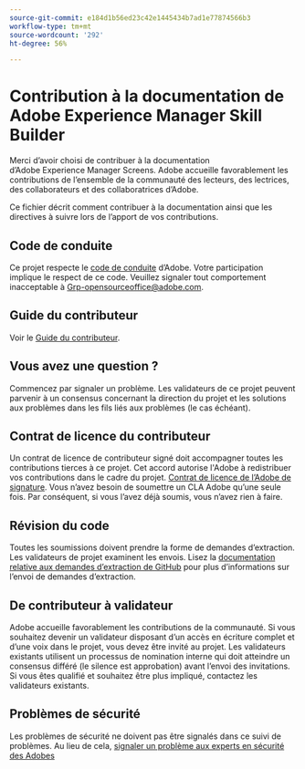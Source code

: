 ```yaml
---
source-git-commit: e184d1b56ed23c42e1445434b7ad1e77874566b3
workflow-type: tm+mt
source-wordcount: '292'
ht-degree: 56%

---
```

# Contribution à la documentation de Adobe Experience Manager Skill Builder

Merci d’avoir choisi de contribuer à la documentation d’Adobe Experience Manager Screens. Adobe accueille favorablement les contributions de l’ensemble de la communauté des lecteurs, des lectrices, des collaborateurs et des collaboratrices d’Adobe.

Ce fichier décrit comment contribuer à la documentation ainsi que les directives à suivre lors de l’apport de vos contributions.

## Code de conduite

Ce projet respecte le [code de conduite](code-of-conduct.md) d’Adobe. Votre participation
implique le respect de ce code. Veuillez signaler tout comportement inacceptable à
[Grp-opensourceoffice@adobe.com](mailto:Grp-opensourceoffice@adobe.com).

## Guide du contributeur

Voir le [Guide du contributeur](https://experienceleague.adobe.com/fr/docs/contributor/contributor-guide/introduction).

## Vous avez une question ?

Commencez par signaler un problème. Les validateurs de ce projet peuvent parvenir à un consensus concernant la direction du projet et les solutions aux problèmes dans les fils liés aux problèmes (le cas échéant).

## Contrat de licence du contributeur

Un contrat de licence de contributeur signé doit accompagner toutes les contributions tierces à ce projet. Cet accord autorise l&#39;Adobe à redistribuer vos contributions dans le cadre du projet. [Contrat de licence de l’Adobe de signature](https://opensource.adobe.com/cla.html). Vous n’avez besoin de soumettre un CLA Adobe qu’une seule fois. Par conséquent, si vous l’avez déjà soumis, vous n’avez rien à faire.

## Révision du code

Toutes les soumissions doivent prendre la forme de demandes d’extraction. Les validateurs de projet examinent les envois. Lisez la [documentation relative aux demandes d’extraction de GitHub](https://docs.github.com/en/pull-requests/collaborating-with-pull-requests/proposing-changes-to-your-work-with-pull-requests/about-pull-requests) pour plus d’informations sur l’envoi de demandes d’extraction.

<!--
Lastly, please follow the [pull request template](PULL_REQUEST_TEMPLATE.md) when
submitting a pull request!
-->

## De contributeur à validateur

Adobe accueille favorablement les contributions de la communauté. Si vous souhaitez devenir un validateur disposant d’un accès en écriture complet et d’une voix dans le projet, vous devez être invité au projet. Les validateurs existants utilisent un processus de nomination interne qui doit atteindre un consensus différé (le silence est approbation) avant l’envoi des invitations. Si vous êtes qualifié et souhaitez être plus impliqué, contactez les validateurs existants.

## Problèmes de sécurité

Les problèmes de sécurité ne doivent pas être signalés dans ce suivi de problèmes. Au lieu de cela, [signaler un problème aux experts en sécurité des Adobes](https://helpx.adobe.com/fr/security/alertus.html)
